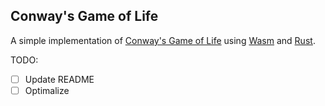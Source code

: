 ## Conway's Game of Life

A simple implementation of [Conway's Game of Life](https://en.wikipedia.org/wiki/Conway's_Game_of_Life) using [Wasm](https://webassembly.org) and [Rust](https://www.rust-lang.org/learn).

TODO:
- [ ] Update README
- [ ] Optimalize